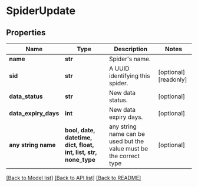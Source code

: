 # SpiderUpdate


## Properties
Name | Type | Description | Notes
------------ | ------------- | ------------- | -------------
**name** | **str** | Spider&#39;s name. | 
**sid** | **str** | A UUID identifying this spider. | [optional] [readonly] 
**data_status** | **str** | New data status. | [optional] 
**data_expiry_days** | **int** | New data expiry days. | [optional] 
**any string name** | **bool, date, datetime, dict, float, int, list, str, none_type** | any string name can be used but the value must be the correct type | [optional]

[[Back to Model list]](../README.md#documentation-for-models) [[Back to API list]](../README.md#documentation-for-api-endpoints) [[Back to README]](../README.md)


